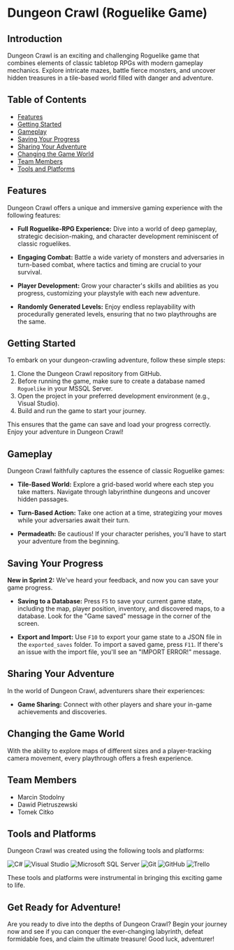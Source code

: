 # Dungeon Crawl (Roguelike Game)

## Introduction

Dungeon Crawl is an exciting and challenging Roguelike game that combines elements of classic tabletop RPGs with modern gameplay mechanics. Explore intricate mazes, battle fierce monsters, and uncover hidden treasures in a tile-based world filled with danger and adventure.

## Table of Contents

- [Features](#features)
- [Getting Started](#getting-started)
- [Gameplay](#gameplay)
- [Saving Your Progress](#saving-your-progress)
- [Sharing Your Adventure](#sharing-your-adventure)
- [Changing the Game World](#changing-the-game-world)
- [Team Members](#team-members)
- [Tools and Platforms](#tools-and-platforms)

## Features

Dungeon Crawl offers a unique and immersive gaming experience with the following features:

- **Full Roguelike-RPG Experience:** Dive into a world of deep gameplay, strategic decision-making, and character development reminiscent of classic roguelikes.

- **Engaging Combat:** Battle a wide variety of monsters and adversaries in turn-based combat, where tactics and timing are crucial to your survival.

- **Player Development:** Grow your character's skills and abilities as you progress, customizing your playstyle with each new adventure.

- **Randomly Generated Levels:** Enjoy endless replayability with procedurally generated levels, ensuring that no two playthroughs are the same.

## Getting Started

To embark on your dungeon-crawling adventure, follow these simple steps:

1. Clone the Dungeon Crawl repository from GitHub.
2. Before running the game, make sure to create a database named `Roguelike` in your MSSQL Server.
3. Open the project in your preferred development environment (e.g., Visual Studio).
4. Build and run the game to start your journey.

This ensures that the game can save and load your progress correctly. Enjoy your adventure in Dungeon Crawl!

## Gameplay

Dungeon Crawl faithfully captures the essence of classic Roguelike games:

- **Tile-Based World:** Explore a grid-based world where each step you take matters. Navigate through labyrinthine dungeons and uncover hidden passages.

- **Turn-Based Action:** Take one action at a time, strategizing your moves while your adversaries await their turn.

- **Permadeath:** Be cautious! If your character perishes, you'll have to start your adventure from the beginning.

## Saving Your Progress

**New in Sprint 2:** We've heard your feedback, and now you can save your game progress.

- **Saving to a Database:** Press `F5` to save your current game state, including the map, player position, inventory, and discovered maps, to a database. Look for the "Game saved" message in the corner of the screen.

- **Export and Import:** Use `F10` to export your game state to a JSON file in the `exported_saves` folder. To import a saved game, press `F11`. If there's an issue with the import file, you'll see an "IMPORT ERROR!" message.

## Sharing Your Adventure

In the world of Dungeon Crawl, adventurers share their experiences:

- **Game Sharing:** Connect with other players and share your in-game achievements and discoveries.

## Changing the Game World

With the ability to explore maps of different sizes and a player-tracking camera movement, every playthrough offers a fresh experience.

## Team Members

- Marcin Stodolny
- Dawid Pietruszewski
- Tomek Citko

## Tools and Platforms

Dungeon Crawl was created using the following tools and platforms:

![C#](https://img.shields.io/badge/C%23-239120.svg?style=for-the-badge&logo=c-sharp&logoColor=white)
![Visual Studio](https://img.shields.io/badge/Visual%20Studio-5C2D91.svg?style=for-the-badge&logo=visual-studio&logoColor=white)
![Microsoft SQL Server](https://img.shields.io/badge/Microsoft%20SQL%20Server-CC2927?style=for-the-badge&logo=microsoft%20sql%20server&logoColor=white)
![Git](https://img.shields.io/badge/Git-F05032.svg?style=for-the-badge&logo=git&logoColor=white)
![GitHub](https://img.shields.io/badge/GitHub-181717.svg?style=for-the-badge&logo=github&logoColor=white)
![Trello](https://img.shields.io/badge/Trello-0079BF.svg?style=for-the-badge&logo=trello&logoColor=white)

These tools and platforms were instrumental in bringing this exciting game to life.

## Get Ready for Adventure!

Are you ready to dive into the depths of Dungeon Crawl? Begin your journey now and see if you can conquer the ever-changing labyrinth, defeat formidable foes, and claim the ultimate treasure! Good luck, adventurer!
